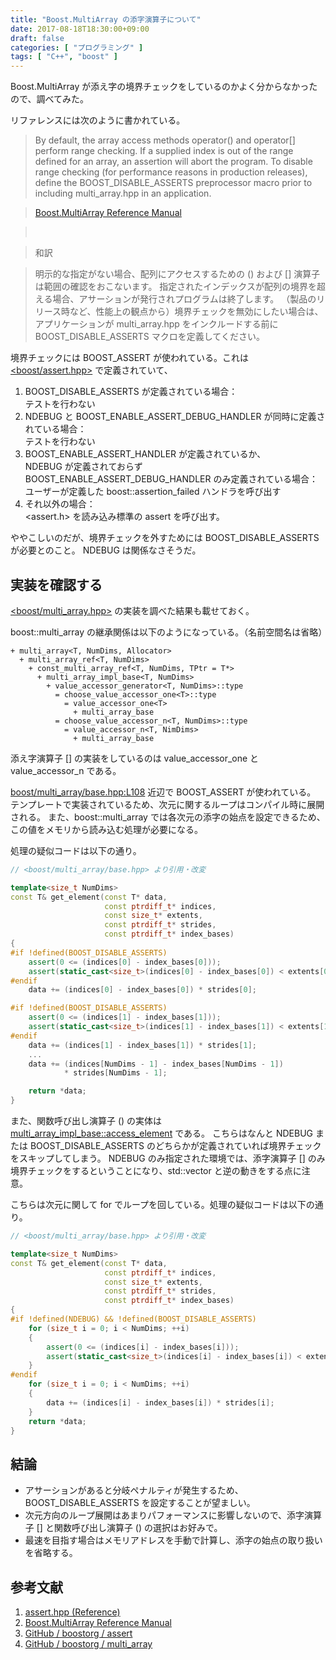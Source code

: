 ```yaml
---
title: "Boost.MultiArray の添字演算子について"
date: 2017-08-18T18:30:00+09:00
draft: false
categories: [ "プログラミング" ]
tags: [ "C++", "boost" ]
---
```


Boost.MultiArray が添え字の境界チェックをしているのかよく分からなかったので、調べてみた。

リファレンスには次のように書かれている。

> By default, the array access methods operator() and operator[] perform range checking.
> If a supplied index is out of the range defined for an array, an assertion will abort the program.
> To disable range checking (for performance reasons in production releases), define the BOOST_DISABLE_ASSERTS preprocessor macro prior to including multi_array.hpp in an application.

> [Boost.MultiArray Reference Manual](http://www.boost.org/doc/libs/1_64_0/libs/multi_array/doc/reference.html#range_checking)

> <br />

> 和訳

> 明示的な指定がない場合、配列にアクセスするための () および [] 演算子は範囲の確認をおこないます。
> 指定されたインデックスが配列の境界を超える場合、アサーションが発行されプログラムは終了します。
> （製品のリリース時など、性能上の観点から）境界チェックを無効にしたい場合は、アプリケーションが multi_array.hpp をインクルードする前に BOOST_DISABLE_ASSERTS マクロを定義してください。

境界チェックには BOOST_ASSERT が使われている。これは [\<boost/assert.hpp\>](https://github.com/boostorg/assert/blob/develop/include/boost/assert.hpp) で定義されていて、

1. BOOST_DISABLE_ASSERTS が定義されている場合： <br />
テストを行わない
2. NDEBUG と BOOST_ENABLE_ASSERT_DEBUG_HANDLER が同時に定義されている場合： <br />
テストを行わない
3. BOOST_ENABLE_ASSERT_HANDLER が定義されているか、<br />
NDEBUG が定義されておらず BOOST_ENABLE_ASSERT_DEBUG_HANDLER のみ定義されている場合： <br />
ユーザーが定義した boost::assertion_failed ハンドラを呼び出す
4. それ以外の場合： <br />
\<assert.h\> を読み込み標準の assert を呼び出す。

ややこしいのだが、境界チェックを外すためには BOOST_DISABLE_ASSERTS が必要とのこと。
NDEBUG は関係なさそうだ。

## 実装を確認する
[\<boost/multi_array.hpp\>](https://github.com/boostorg/multi_array/blob/develop/include/boost/multi_array.hpp) の実装を調べた結果も載せておく。

boost::multi_array の継承関係は以下のようになっている。（名前空間名は省略）

```no-highlight
+ multi_array<T, NumDims, Allocator>
  + multi_array_ref<T, NumDims>
    + const_multi_array_ref<T, NumDims, TPtr = T*>
      + multi_array_impl_base<T, NumDims>
        + value_accessor_generator<T, NumDims>::type
          = choose_value_accessor_one<T>::type
            = value_accessor_one<T>
              + multi_array_base
          = choose_value_accessor_n<T, NumDims>::type
            = value_accessor_n<T, NimDims>
              + multi_array_base
```
添え字演算子 [] の実装をしているのは value_accessor_one と value_accessor_n である。

[boost/multi_array/base.hpp:L108](https://github.com/boostorg/multi_array/blob/83493ba2316f48ffc56cf934e3164feb4aa1433f/include/boost/multi_array/base.hpp#L108)
近辺で BOOST_ASSERT が使われている。
テンプレートで実装されているため、次元に関するループはコンパイル時に展開される。
また、boost::multi_array では各次元の添字の始点を設定できるため、この値をメモリから読み込む処理が必要になる。

処理の疑似コードは以下の通り。
```cpp
// <boost/multi_array/base.hpp> より引用・改変

template<size_t NumDims>
const T& get_element(const T* data,
                     const ptrdiff_t* indices,
                     const size_t* extents,
                     const ptrdiff_t* strides,
                     const ptrdiff_t* index_bases)
{
#if !defined(BOOST_DISABLE_ASSERTS)
    assert(0 <= (indices[0] - index_bases[0]));
    assert(static_cast<size_t>(indices[0] - index_bases[0]) < extents[0]);
#endif
    data += (indices[0] - index_bases[0]) * strides[0];

#if !defined(BOOST_DISABLE_ASSERTS)
    assert(0 <= (indices[1] - index_bases[1]));
    assert(static_cast<size_t>(indices[1] - index_bases[1]) < extents[1]);
#endif
    data += (indices[1] - index_bases[1]) * strides[1];
    ...
    data += (indices[NumDims - 1] - index_bases[NumDims - 1])
            * strides[NumDims - 1];

    return *data;
}
```


また、関数呼び出し演算子 () の実体は
[multi_array_impl_base::access_element](https://github.com/boostorg/multi_array/blob/83493ba2316f48ffc56cf934e3164feb4aa1433f/include/boost/multi_array/base.hpp#L297)
である。
こちらはなんと NDEBUG または BOOST_DISABLE_ASSERTS のどちらかが定義されていれば境界チェックをスキップしてしまう。
NDEBUG のみ指定された環境では、添字演算子 [] のみ境界チェックをするということになり、std::vector と逆の動きをする点に注意。

こちらは次元に関して for でループを回している。処理の疑似コードは以下の通り。
```cpp
// <boost/multi_array/base.hpp> より引用・改変

template<size_t NumDims>
const T& get_element(const T* data,
                     const ptrdiff_t* indices,
                     const size_t* extents,
                     const ptrdiff_t* strides,
                     const ptrdiff_t* index_bases)
{
#if !defined(NDEBUG) && !defined(BOOST_DISABLE_ASSERTS)
    for (size_t i = 0; i < NumDims; ++i)
    {
        assert(0 <= (indices[i] - index_bases[i]));
        assert(static_cast<size_t>(indices[i] - index_bases[i]) < extents[i]);
    }
#endif
    for (size_t i = 0; i < NumDims; ++i)
    {
        data += (indices[i] - index_bases[i]) * strides[i];
    }
    return *data;
}
```

## 結論

- アサーションがあると分岐ペナルティが発生するため、BOOST_DISABLE_ASSERTS を設定することが望ましい。
- 次元方向のループ展開はあまりパフォーマンスに影響しないので、添字演算子 [] と関数呼び出し演算子 () の選択はお好みで。
- 最速を目指す場合はメモリアドレスを手動で計算し、添字の始点の取り扱いを省略する。

## 参考文献
1. [assert.hpp (Reference)](http://www.boost.org/doc/libs/1_64_0/libs/assert/assert.html)
2. [Boost.MultiArray Reference Manual](http://www.boost.org/doc/libs/1_64_0/libs/multi_array/doc/reference.html)
3. [GitHub / boostorg / assert](https://github.com/boostorg/assert)
4. [GitHub / boostorg / multi_array](https://github.com/boostorg/multi_array)
